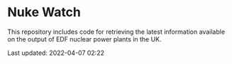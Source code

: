 # Nuke Watch

This repository includes code for retrieving the latest information available on the output of EDF nuclear power plants in the UK.

Last updated: 2022-04-07 02:22